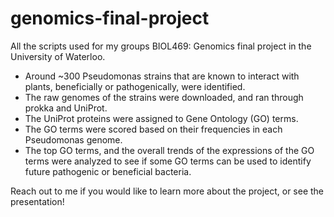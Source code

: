 # genomics-final-project

All the scripts used for my groups BIOL469: Genomics final project in the University of Waterloo. 

* Around ~300 Pseudomonas strains that are known to interact with plants, beneficially or pathogenically, were identified.
* The raw genomes of the strains were downloaded, and ran through prokka and UniProt.
* The UniProt proteins were assigned to Gene Ontology (GO) terms.
* The GO terms were scored based on their frequencies in each Pseudomonas genome.
* The top GO terms, and the overall trends of the expressions of the GO terms were analyzed to see if some GO terms can be used to identify future pathogenic or beneficial bacteria.

Reach out to me if you would like to learn more about the project, or see the presentation!
